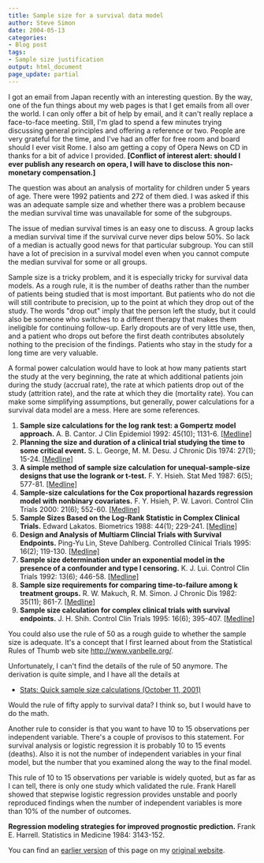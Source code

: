 ```yaml
---
title: Sample size for a survival data model
author: Steve Simon
date: 2004-05-13
categories:
- Blog post
tags:
- Sample size justification
output: html_document
page_update: partial
---
```

I got an email from Japan recently with an interesting question. By the
way, one of the fun things about my web pages is that I get emails from
all over the world. I can only offer a bit of help by email, and it
can't really replace a face-to-face meeting. Still, I'm glad to spend
a few minutes trying discussing general principles and offering a
reference or two. People are very grateful for the time, and I've had
an offer for free room and board should I ever visit Rome. I also am
getting a copy of Opera News on CD in thanks for a bit of advice I
provided. **\[Conflict of interest alert: should I ever publish any
research on opera, I will have to disclose this non-monetary
compensation.\]**

The question was about an analysis of mortality for children under 5
years of age. There were 1992 patients and 272 of them died. I was asked
if this was an adequate sample size and whether there was a problem
because the median survival time was unavailable for some of the
subgroups.

The issue of median survival times is an easy one to discuss. A group
lacks a median survival time if the survival curve never dips below 50%.
So lack of a median is actually good news for that particular subgroup.
You can still have a lot of precision in a survival model even when you
cannot compute the median survival for some or all groups.

Sample size is a tricky problem, and it is especially tricky for
survival data models. As a rough rule, it is the number of deaths rather
than the number of patients being studied that is most important. But
patients who do not die will still contribute to precision, up to the
point at which they drop out of the study. The words "drop out" imply
that the person left the study, but it could also be someone who
switches to a different therapy that makes them ineligible for
continuing follow-up. Early dropouts are of very little use, then, and a
patient who drops out before the first death contributes absolutely
nothing to the precision of the findings. Patients who stay in the study
for a long time are very valuable.

A formal power calculation would have to look at how many patients start
the study at the very beginning, the rate at which additional patients
join during the study (accrual rate), the rate at which patients drop
out of the study (attrition rate), and the rate at which they die
(mortality rate). You can make some simplifying assumptions, but
generally, power calculations for a survival data model are a mess. Here
are some references.

1.  **Sample size calculations for the log rank test: a Gompertz model
    approach.** A. B. Cantor. J Clin Epidemiol 1992: 45(10); 1131-6.
    [\[Medline\]](http://www.ncbi.nlm.nih.gov/entrez/query.fcgi?cmd=Retrieve&db=PubMed&list_uids=1474409&dopt=Abstract)
2.  **Planning the size and duration of a clinical trial studying the
    time to some critical event.** S. L. George, M. M. Desu. J Chronic
    Dis 1974: 27(1); 15-24.
    [\[Medline\]](http://www.ncbi.nlm.nih.gov/entrez/query.fcgi?cmd=Retrieve&db=PubMed&list_uids=4592596&dopt=Abstract)
3.  **A simple method of sample size calculation for unequal-sample-size
    designs that use the logrank or t-test.** F. Y. Hsieh. Stat Med
    1987: 6(5); 577-81.
    [\[Medline\]](http://www.ncbi.nlm.nih.gov/entrez/query.fcgi?cmd=Retrieve&db=PubMed&list_uids=3659667&dopt=Abstract)
4.  **Sample-size calculations for the Cox proportional hazards
    regression model with nonbinary covariates.** F. Y. Hsieh, P. W.
    Lavori. Control Clin Trials 2000: 21(6); 552-60.
    [\[Medline\]](http://www.ncbi.nlm.nih.gov/entrez/query.fcgi?cmd=Retrieve&db=PubMed&list_uids=11146149&dopt=Abstract)
5.  **Sample Sizes Based on the Log-Rank Statistic in Complex Clinical
    Trials.** Edward Lakatos. Biometrics 1988: 44(1); 229-241.
    [\[Medline\]](http://www.ncbi.nlm.nih.gov/entrez/query.fcgi?cmd=Retrieve&db=PubMed&list_uids=3358991&dopt=Abstract)
6.  **Design and Analysis of Multiarm Clincial Trials with Survival
    Endpoints.** Ping-Yu Lin, Steve Dahlberg. Controlled Clinical Trials
    1995: 16(2); 119-130.
    [\[Medline\]](http://www.ncbi.nlm.nih.gov/entrez/query.fcgi?cmd=Retrieve&db=PubMed&list_uids=7789135&dopt=Abstract)
7.  **Sample size determination under an exponential model in the
    presence of a confounder and type I censoring.** K. J. Lui. Control
    Clin Trials 1992: 13(6); 446-58.
    [\[Medline\]](http://www.ncbi.nlm.nih.gov/entrez/query.fcgi?cmd=Retrieve&db=PubMed&list_uids=1334817&dopt=Abstract)
8.  **Sample size requirements for comparing time-to-failure among k
    treatment groups.** R. W. Makuch, R. M. Simon. J Chronic Dis 1982:
    35(11); 861-7.
    [\[Medline\]](http://www.ncbi.nlm.nih.gov/entrez/query.fcgi?cmd=Retrieve&db=PubMed&list_uids=7142364&dopt=Abstract)
9.  **Sample size calculation for complex clinical trials with survival
    endpoints.** J. H. Shih. Control Clin Trials 1995: 16(6); 395-407.
    [\[Medline\]](http://www.ncbi.nlm.nih.gov/entrez/query.fcgi?cmd=Retrieve&db=PubMed&list_uids=8720017&dopt=Abstract)

You could also use the rule of 50 as a rough guide to whether the sample
size is adequate. It's a concept that I first learned about from the
Statistical Rules of Thumb web site <http://www.vanbelle.org/>.

Unfortunately, I can't find the details of the rule of 50 anymore. The
derivation is quite simple, and I have all the details at

-   [Stats: Quick sample size calculations (October
    11, 2001)](../size/quick.asp)

Would the rule of fifty apply to survival data? I think so, but I would
have to do the math.

Another rule to consider is that you want to have 10 to 15 observations
per independent variable. There's a couple of provisos to this
statement. For survival analysis or logistic regression it is probably
10 to 15 events (deaths). Also it is not the number of independent
variables in your final model, but the number that you examined along
the way to the final model.

This rule of 10 to 15 observations per variable is widely quoted, but as
far as I can tell, there is only one study which validated the rule.
Frank Harell showed that stepwise logistic regression provides unstable
and poorly reproduced findings when the number of independent variables
is more than 10% of the number of outcomes.

**Regression modeling strategies for improved prognostic prediction.**
Frank E. Harrell. Statistics in Medicine 1984: 3143-152.

You can find an [earlier version](http://www.pmean.com/04/survival.html) of this page on my [original website](http://www.pmean.com/original_site.html).
